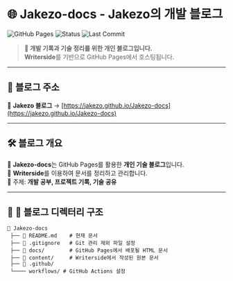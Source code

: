 # 🌐 **Jakezo-docs** - Jakezo의 개발 블로그  

![GitHub Pages](https://img.shields.io/badge/GitHub-Pages-Enabled-blue?style=flat-square&logo=github)
![Status](https://img.shields.io/website?down_message=Offline&up_message=Online&url=https%3A%2F%2Fjakezo.github.io%2FJakezo-docs)
![Last Commit](https://img.shields.io/github/last-commit/Jakezo/Jakezo-docs?style=flat-square)

> **🚀 개발 기록과 기술 정리를 위한 개인 블로그입니다.**  
> **Writerside**를 기반으로 GitHub Pages에서 호스팅됩니다.  

---

## 📖 **블로그 주소**  
🔗 **Jakezo 블로그** → [https://jakezo.github.io/Jakezo-docs](https://jakezo.github.io/Jakezo-docs)

---

## 🛠 **블로그 개요**  
📌 **Jakezo-docs**는 GitHub Pages를 활용한 **개인 기술 블로그**입니다.  
📌 **Writerside**를 이용하여 문서를 정리하고 관리합니다.  
📌 주제: **개발 공부, 프로젝트 기록, 기술 공유**  

---

## 🎯 **📂 블로그 디렉터리 구조**  

```plaintext
📂 Jakezo-docs
 ├── 📜 README.md    # 현재 문서
 ├── 📜 .gitignore   # Git 관리 제외 파일 설정
 ├── 📂 docs/        # GitHub Pages에서 배포될 HTML 문서
 ├── 📂 content/     # Writerside에서 작성된 원본 문서
 ├── 📂 .github/
 └──── workflows/ # GitHub Actions 설정
 
